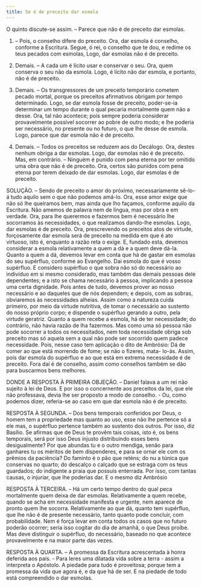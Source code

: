 ```yaml
---
title: Se é de preceito dar esmola
---
```


O quinto discute-se assim. – Parece que não é de preceito dar esmolas.  

1. – Pois, o conselho difere do preceito. Ora, dar esmola é conselho, conforme a Escritura. Segue, ó rei, o conselho que te dou, e redime os teus pecados com esmolas, Logo, dar esmolas não é de preceito.  

2. Demais. – A cada um é lícito usar e conservar o seu. Ora, quem conserva o seu não da esmola. Logo, é lícito não dar esmola, e portanto, não é de preceito.  

3. Demais. – Os transgressores de um preceito temporário cometem pecado mortal, porque os preceitos afirmativos obrigam por tempo determinado. Logo, se dar esmola fosse de preceito, poder-se-ia determinar um tempo durante o qual pecaria mortalmente quem não a desse. Ora, tal não acontece; pois sempre poderia considerar provavelmente possível socorrer ao pobre de outro modo; e lhe poderia ser necessário, no presente ou no futuro, o que lhe desse de esmola. Logo, parece que dar esmola não é de preceito.  

4. Demais. – Todos os preceitos se reduzem aos do Decálogo. Ora, destes nenhum obriga a dar esmolas. Logo, dar esmolas não é de preceito.  Mas, em contrário. – Ninguém é punido com pena eterna por ter omitido uma obra que não é de preceito. Ora, certos são punidos com pena eterna por terem deixado de dar esmolas. Logo, dar esmolas é de preceito.  

SOLUÇÃO. – Sendo de preceito o amor do próximo, necessariamente sê-lo-á tudo aquilo sem o que não podemos amá-lo. Ora, esse amor exige que não só lhe queiramos bem, mas ainda que lho façamos, conforme aquilo da Escritura. Não amemos de palavra nem de língua, mas por obra e em verdade. Ora, para lhe querermos e fazermos bem é necessário lhe socorramos às necessidades, o que realizamos dando-lhe esmolas. Logo, dar esmolas é de preceito.  Ora, prescrevendo os preceitos atos de virtude, forçosamente dar esmola será de preceito na medida em que é ato virtuoso, isto é, enquanto a razão reta o exige. E, fundado esta, devemos considerar a esmola relativamente a quem a dá e a quem deve dá-la.  Quanto a quem a dá, devemos levar em conta que há de gastar em esmolas do seu supérfluo, conforme ao Evangelho. Dai esmola do que é vosso supérfluo. E considero supérfluo o que sobra não só do necessário ao indivíduo em si mesmo considerado, mas também das demais pessoas dele dependentes; e a isto se chama necessário à pessoa, implicando a pessoa uma certa dignidade. Pois antes de tudo, devemos prover ao nosso necessário e ao daqueles que de nós dependem; e depois, com as sobras, obviaremos às necessidades alheias. Assim como a natureza cuida primeiro, por meio da virtude nutritiva, de tomar o necessário ao sustento do nosso próprio corpo; e dispende o supérfluo gerando a outro, pela virtude geratriz. Quanto a quem recebe a esmola, há de ter necessidade; do contrário, não havia razão de lha fazermos. Mas como uma só pessoa não pode socorrer a todos os necessitados, nem toda necessidade obriga sob preceito mas só aquela sem a qual não pode ser socorrido quem padece necessidade. Pois, nesse caso tem aplicação o dito de Ambrósio: Dá de comer ao que está morrendo de fome; se não o fizeres, mata- lo-ás.  Assim, pois dar esmola do supérfluo e ao que está em extrema necessidade é de preceito. Fora daí é de conselho, assim como conselhos também se dão para buscarmos bens melhores.  

DONDE A RESPOSTA À PRIMEIRA OBJEÇÃO. – Daniel falava a um rei não sujeito à lei de Deus. E por isso o concernente aos preceitos da lei, que ele não professava, devia lhe ser proposto a modo de conselho. - Ou, como podemos dizer, referia-se ao caso em que dar esmola não é de preceito.  

RESPOSTA À SEGUNDA. – Dos bens temporais conferidos por Deus, o homem tem a propriedade mas quanto ao uso, esse não lhe pertence só a ele mas, o supérfluo pertence também ao sustento dos outros. Por isso, diz Basílio. Se afirmas que de Deus te provêm tais coisas, isto é, os bens temporais, será por isso Deus injusto distribuindo esses bens desigualmente? Por que abundas tu e o outro mendiga, senão para ganhares tu os méritos de bem dispenderes, e para se ornar ele com os prêmios da paciência? Do faminto é o pão que reténs; do nu a túnica que conservas no quarto; do descalço o calçado que se estraga com os teus guardados; do indigente a praia que possuis enterrada. Por isso, com tantas causas, o injuriar, que lhe poderias dar. E o mesmo diz Ambrósio  

RESPOSTA À TERCEIRA. – Há um certo tempo dentro do qual peca mortalmente quem deixa de dar esmolas. Relativamente a quem recebe, quando se acha em necessidade manifesta e urgente, nem aparece de pronto quem lhe socorra. Relativamente ao que dá, quanto tem supérfluo, que lhe não é de presente necessário, tanto quanto pode concluir, com probabilidade. Nem é força levar em conta todos os casos que no futuro poderão ocorrer; seria isso cogitar do dia de amanhã, o que Deus proíbe. Mas deve distinguir o supérfluo, do necessário, baseado no que acontece provavelmente e na maior parte das vezes.  

RESPOSTA À QUARTA. – A promessa da Escritura acrescentada à honra deferida aos pais. - Para leres uma dilatada vida sobre a terra - assim a interpreta o Apóstolo. A piedade para tudo é proveitosa; porque tem a promessa da vida que agora é, e da que há de ser. E na piedade de todo está compreendido o dar esmolas.